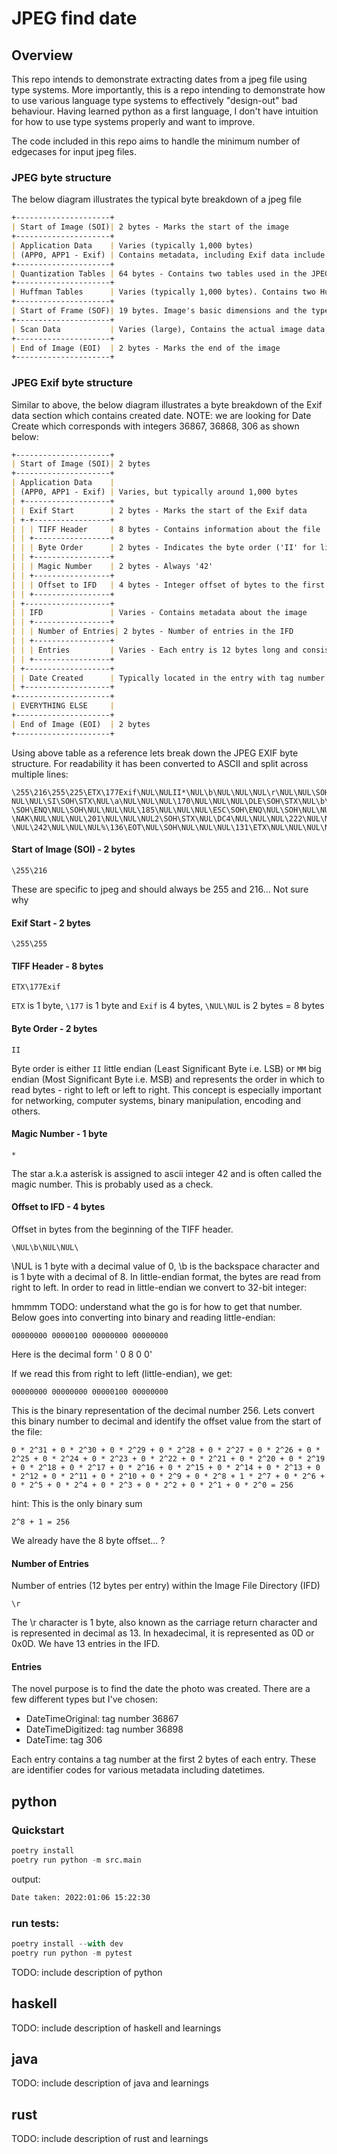 
# JPEG find date 

## Overview
This repo intends to demonstrate extracting dates from a jpeg file using type systems. More importantly, this is a repo intending to demonstrate how to use various language type systems to effectively "design-out" bad behaviour. Having learned python as a first language, I don't have intuition for how to use type systems properly and want to improve. 

The code included in this repo aims to handle the minimum number of edgecases for input jpeg files. 

### JPEG byte structure
The below diagram illustrates the typical byte breakdown of a jpeg file

```markdown
+---------------------+
| Start of Image (SOI)| 2 bytes - Marks the start of the image
+---------------------+
| Application Data    | Varies (typically 1,000 bytes) 
| (APP0, APP1 - Exif) | Contains metadata, including Exif data include datetime
+---------------------+
| Quantization Tables | 64 bytes - Contains two tables used in the JPEG compression process
+---------------------+
| Huffman Tables      | Varies (typically 1,000 bytes). Contains two Huffman tables used for compression
+---------------------+
| Start of Frame (SOF)| 19 bytes. Image's basic dimensions and the type of JPEG compression used
+---------------------+
| Scan Data           | Varies (large), Contains the actual image data, which has been compressed using the Huffman tables and quantization tables
+---------------------+
| End of Image (EOI)  | 2 bytes - Marks the end of the image
+---------------------+
```


### JPEG Exif byte structure
Similar to above, the below diagram illustrates a byte breakdown of the Exif data section which contains created date.
NOTE: we are looking for Date Create which corresponds with integers 36867, 36868, 306 as shown below:

```markdown
+---------------------+
| Start of Image (SOI)| 2 bytes
+---------------------+
| Application Data    |
| (APP0, APP1 - Exif) | Varies, but typically around 1,000 bytes
| +-------------------+
| | Exif Start        | 2 bytes - Marks the start of the Exif data 
| +-+-----------------+
| | | TIFF Header     | 8 bytes - Contains information about the file
| | +-----------------+
| | | Byte Order      | 2 bytes - Indicates the byte order ('II' for little-endian, 'MM' for big-endian)
| | +-----------------+
| | | Magic Number    | 2 bytes - Always '42'
| | +-----------------+
| | | Offset to IFD   | 4 bytes - Integer offset of bytes to the first Image File Directory (IFD). Usually 8
| | +-----------------+
| +-------------------+
| | IFD               | Varies - Contains metadata about the image
| | +-----------------+
| | | Number of Entries| 2 bytes - Number of entries in the IFD
| | +-----------------+
| | | Entries         | Varies - Each entry is 12 bytes long and consists of the tag number, the data format, the number of components, and the value itself
| | +-----------------+
| +-------------------+
| | Date Created      | Typically located in the entry with tag number 36867 (DateTimeOriginal) or 36868 (DateTimeDigitized), or 306 (DateTime)
| +-------------------+
+---------------------+
| EVERYTHING ELSE     |
+---------------------+
| End of Image (EOI)  | 2 bytes
+---------------------+
```

Using above table as a reference lets break down the JPEG EXIF byte structure. For readability it has been converted to ASCII and split across multiple lines:

```
\255\216\255\225\ETX\177Exif\NUL\NULII*\NUL\b\NUL\NUL\NUL\r\NUL\NUL\SOH\ETX\NUL\SOH\NUL\NUL\NUL\192\SI\NUL\NUL\SOH\SOH\ETX\NUL\SOH\NUL\NUL\NUL\208\v\
NUL\NUL\SI\SOH\STX\NUL\a\NUL\NUL\NUL\170\NUL\NUL\NUL\DLE\SOH\STX\NUL\b\NUL\NUL\NUL\177\NUL\NUL\NUL\DC2\SOH\ETX\NUL\SOH\NUL\NUL\NUL\SOH\NUL\NUL\NUL\SUB
\SOH\ENQ\NUL\SOH\NUL\NUL\NUL\185\NUL\NUL\NUL\ESC\SOH\ENQ\NUL\SOH\NUL\NUL\NUL\193\NUL\NUL\NUL(\SOH\ETX\NUL\SOH\NUL\NUL\NUL\STX\NUL\NUL\NUL1\SOH\STX\NUL
\NAK\NUL\NUL\NUL\201\NUL\NUL\NUL2\SOH\STX\NUL\DC4\NUL\NUL\NUL\222\NUL\NUL\NUL\DC3\STX\ETX\NUL\SOH\NUL\NUL\NUL\SOH\NUL\NUL\NULi\135\EOT\NUL\SOH\NUL\NUL
\NUL\242\NUL\NUL\NUL%\136\EOT\NUL\SOH\NUL\NUL\NUL\131\ETX\NUL\NUL\NUL\NUL\NUL\NULGoogle\NULPixel
```

#### Start of Image (SOI) - 2 bytes

```
\255\216
```

These are specific to jpeg and should always be 255 and 216... Not sure why

#### Exif Start - 2 bytes

```
\255\255
```

#### TIFF Header - 8 bytes

```
ETX\177Exif
```

`ETX` is 1 byte, `\177` is 1 byte and `Exif` is 4 bytes, `\NUL\NUL` is 2 bytes = 8 bytes

#### Byte Order - 2 bytes

`II`

Byte order is either `II` little endian (Least Significant Byte i.e. LSB) or `MM` big endian (Most Significant Byte i.e. MSB) and represents
the order in which to read bytes - right to left or left to right. This concept is especially important for networking, computer systems, binary manipulation, encoding and others.

#### Magic Number - 1 byte

`*`

The star a.k.a asterisk is assigned to ascii integer 42 and is often called the magic number. This is probably used as a check.

#### Offset to IFD - 4 bytes

Offset in bytes from the beginning of the TIFF header.

```
\NUL\b\NUL\NUL\  
```

\NUL is 1 byte with a decimal value of 0, \b is the backspace character and is 1 byte with a decimal of 8. In little-endian format, the bytes are read from right to left. In order to read in little-endian we convert to 32-bit integer:

hmmmm TODO: understand what the go is for how to get that number. Below goes into converting into binary and reading little-endian:

`00000000 00000100 00000000 00000000`

Here is the decimal form
'       0      8          0        0'

If we read this from right to left (little-endian), we get:

`00000000 00000000 00000100 00000000`

This is the binary representation of the decimal number 256. Lets convert this binary number to decimal and identify the offset value from the start of the file:

`0 * 2^31 + 0 * 2^30 + 0 * 2^29 + 0 * 2^28 + 0 * 2^27 + 0 * 2^26 + 0 * 2^25 + 0 * 2^24 + 0 * 2^23 + 0 * 2^22 + 0 * 2^21 + 0 * 2^20 + 0 * 2^19 + 0 * 2^18 + 0 * 2^17 + 0 * 2^16 + 0 * 2^15 + 0 * 2^14 + 0 * 2^13 + 0 * 2^12 + 0 * 2^11 + 0 * 2^10 + 0 * 2^9 + 0 * 2^8 + 1 * 2^7 + 0 * 2^6 + 0 * 2^5 + 0 * 2^4 + 0 * 2^3 + 0 * 2^2 + 0 * 2^1 + 0 * 2^0 = 256`

hint: This is the only binary sum
```
2^8 + 1 = 256
```

We already have the 8 byte offset... ?

#### Number of Entries

Number of entries (12 bytes per entry) within the Image File Directory (IFD)

`\r`

The \r character is 1 byte, also known as the carriage return character and is represented in decimal as 13. In hexadecimal, it is represented as 0D or 0x0D.
We have 13 entries in the IFD.

#### Entries
The novel purpose is to find the date the photo was created. There are a few different types but I've chosen:

* DateTimeOriginal: tag number 36867
* DateTimeDigitized: tag number 36898
* DateTime: tag 306

Each entry contains a tag number at the first 2 bytes of each entry. These are identifier codes for various metadata including datetimes.

## python

### Quickstart

```python
poetry install
poetry run python -m src.main
```

output:
```bash
Date taken: 2022:01:06 15:22:30
```

### run tests:

```python
poetry install --with dev
poetry run python -m pytest
```

TODO: include description of python

## haskell

TODO: include description of haskell and learnings

## java

TODO: include description of java and learnings

## rust

TODO: include description of rust and learnings
